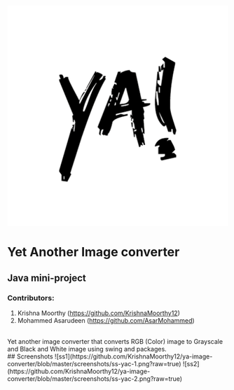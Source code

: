 ![logo](https://github.com/KrishnaMoorthy12/ya-image-converter/blob/master/raw/logo.png?raw=true)
# Yet Another Image converter
## Java mini-project
### Contributors:
1. Krishna Moorthy (https://github.com/KrishnaMoorthy12)
2. Mohammed Asarudeen (https://github.com/AsarMohammed)
<br />
Yet another image converter that converts RGB (Color) image to Grayscale and Black and White image using swing and packages. <br/>
## Screenshots
![ss1](https://github.com/KrishnaMoorthy12/ya-image-converter/blob/master/screenshots/ss-yac-1.png?raw=true)
![ss2](https://github.com/KrishnaMoorthy12/ya-image-converter/blob/master/screenshots/ss-yac-2.png?raw=true)
